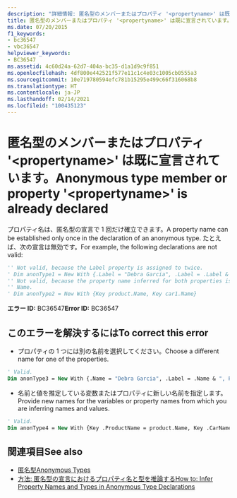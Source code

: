 ```yaml
---
description: "詳細情報: 匿名型のメンバーまたはプロパティ '<propertyname>' は既に宣言されています"
title: 匿名型のメンバーまたはプロパティ '<propertyname>' は既に宣言されています。
ms.date: 07/20/2015
f1_keywords:
- bc36547
- vbc36547
helpviewer_keywords:
- BC36547
ms.assetid: 4c60d24a-62d7-404a-bc35-d1a1d9c9f851
ms.openlocfilehash: 4df800e442521f577e11c1c4e03c1005cb0555a3
ms.sourcegitcommit: 10e719780594efc781b15295e499c66f316068b8
ms.translationtype: HT
ms.contentlocale: ja-JP
ms.lasthandoff: 02/14/2021
ms.locfileid: "100435123"
---
```

# <a name="anonymous-type-member-or-property-propertyname-is-already-declared"></a><span data-ttu-id="5b15f-103">匿名型のメンバーまたはプロパティ '\<propertyname>' は既に宣言されています。</span><span class="sxs-lookup"><span data-stu-id="5b15f-103">Anonymous type member or property '\<propertyname>' is already declared</span></span>

<span data-ttu-id="5b15f-104">プロパティ名は、匿名型の宣言で 1 回だけ確立できます。</span><span class="sxs-lookup"><span data-stu-id="5b15f-104">A property name can be established only once in the declaration of an anonymous type.</span></span> <span data-ttu-id="5b15f-105">たとえば、次の宣言は無効です。</span><span class="sxs-lookup"><span data-stu-id="5b15f-105">For example, the following declarations are not valid:</span></span>  
  
```vb  
'' Not valid, because the Label property is assigned to twice.  
' Dim anonType1 = New With {.Label = "Debra Garcia", .Label = .Label & ", President"}  
'' Not valid, because the property name inferred for both properties is  
'' Name.  
' Dim anonType2 = New With {Key product.Name, Key car1.Name}  
```  
  
 <span data-ttu-id="5b15f-106">**エラー ID:** BC36547</span><span class="sxs-lookup"><span data-stu-id="5b15f-106">**Error ID:** BC36547</span></span>  
  
## <a name="to-correct-this-error"></a><span data-ttu-id="5b15f-107">このエラーを解決するには</span><span class="sxs-lookup"><span data-stu-id="5b15f-107">To correct this error</span></span>  
  
- <span data-ttu-id="5b15f-108">プロパティの 1 つには別の名前を選択してください。</span><span class="sxs-lookup"><span data-stu-id="5b15f-108">Choose a different name for one of the properties.</span></span>  
  
```vb  
' Valid.  
Dim anonType3 = New With {.Name = "Debra Garcia", .Label = .Name & ", President"}  
```  
  
- <span data-ttu-id="5b15f-109">名前と値を推定している変数またはプロパティに新しい名前を指定します。</span><span class="sxs-lookup"><span data-stu-id="5b15f-109">Provide new names for the variables or property names from which you are inferring names and values.</span></span>  
  
```vb  
' Valid.  
Dim anonType4 = New With {Key .ProductName = product.Name, Key .CarName = car1.Name}  
```  
  
## <a name="see-also"></a><span data-ttu-id="5b15f-110">関連項目</span><span class="sxs-lookup"><span data-stu-id="5b15f-110">See also</span></span>

- [<span data-ttu-id="5b15f-111">匿名型</span><span class="sxs-lookup"><span data-stu-id="5b15f-111">Anonymous Types</span></span>](../programming-guide/language-features/objects-and-classes/anonymous-types.md)
- [<span data-ttu-id="5b15f-112">方法: 匿名型の宣言におけるプロパティ名と型を推論する</span><span class="sxs-lookup"><span data-stu-id="5b15f-112">How to: Infer Property Names and Types in Anonymous Type Declarations</span></span>](../programming-guide/language-features/objects-and-classes/how-to-infer-property-names-and-types-in-anonymous-type-declarations.md)
